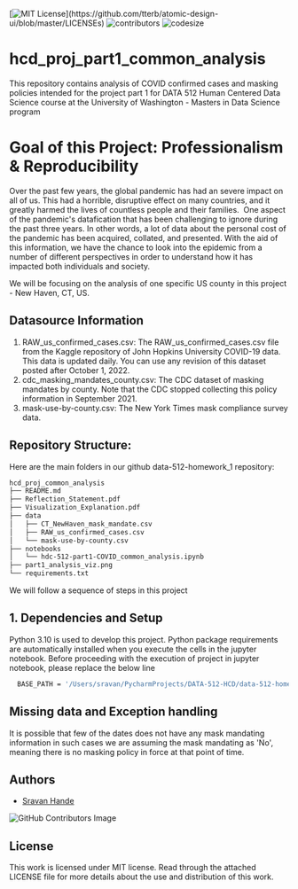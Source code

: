 [![MIT License](https://img.shields.io/apm/l/atomic-design-ui.svg?)](https://github.com/tterb/atomic-design-ui/blob/master/LICENSEs)
![contributors](https://img.shields.io/github/contributors/sravankr96/hcd_proj_part1_common_analysis.svg)
![codesize](https://img.shields.io/github/languages/code-size/sravankr96/hcd_proj_part1_common_analysis.svg) 

# hcd_proj_part1_common_analysis

This repository contains analysis of COVID confirmed cases and masking policies intended for the project part 1 for DATA 512 Human Centered Data Science course at the University of Washington - Masters in Data Science program

# Goal of this Project: Professionalism & Reproducibility

Over the past few years, the global pandemic has had an severe impact on all of us. This had a horrible, disruptive effect on many countries, and it greatly harmed the lives of countless people and their families.  One aspect of the pandemic's datafication that has been challenging to ignore during the past three years. In other words, a lot of data about the personal cost of the pandemic has been acquired, collated, and presented. With the aid of this information, we have the chance to look into the epidemic from a number of different perspectives in order to understand how it has impacted both individuals and society. 

We will be focusing on the analysis of one specific US county in this project - New Haven, CT, US.

## Datasource Information

1. RAW_us_confirmed_cases.csv: The RAW_us_confirmed_cases.csv file from the Kaggle repository of John Hopkins University COVID-19 data. This data is updated daily. You can use any revision of this dataset posted after October 1, 2022.
2. cdc_masking_mandates_county.csv: The CDC dataset of masking mandates by county. Note that the CDC stopped collecting this policy information in September 2021.
3. mask-use-by-county.csv: The New York Times mask compliance survey data.

## Repository Structure:
Here are the main folders in our github data-512-homework_1 repository:
```bash
hcd_proj_common_analysis
├── README.md
├── Reflection_Statement.pdf
├── Visualization_Explanation.pdf
├── data
│   ├── CT_NewHaven_mask_mandate.csv
│   ├── RAW_us_confirmed_cases.csv
│   └── mask-use-by-county.csv
├── notebooks
│   └── hdc-512-part1-COVID_common_analysis.ipynb
├── part1_analysis_viz.png
└── requirements.txt
```

We will follow a sequence of steps in this project

## 1. Dependencies and Setup

Python 3.10 is used to develop this project. Python package requirements are automatically installed when you execute the cells in the jupyter notebook.
Before proceeding with the execution of project in jupyter notebook, please replace the below line
```bash
  BASE_PATH = '/Users/sravan/PycharmProjects/DATA-512-HCD/data-512-homework_1'
```


## Missing data and Exception handling

It is possible that few of the dates does not have any mask mandating information in such cases we are assuming the mask mandating as 'No', meaning there is no masking policy in force at that point of time.

## Authors
- [Sravan Hande](https://github.com/sravankr96)

![GitHub Contributors Image](https://contrib.rocks/image?repo=sravankr96/hcd_proj_part1_common_analysis)

## License
This work is licensed under MIT license. Read through the attached LICENSE file for more details about the use and distribution of this work.
